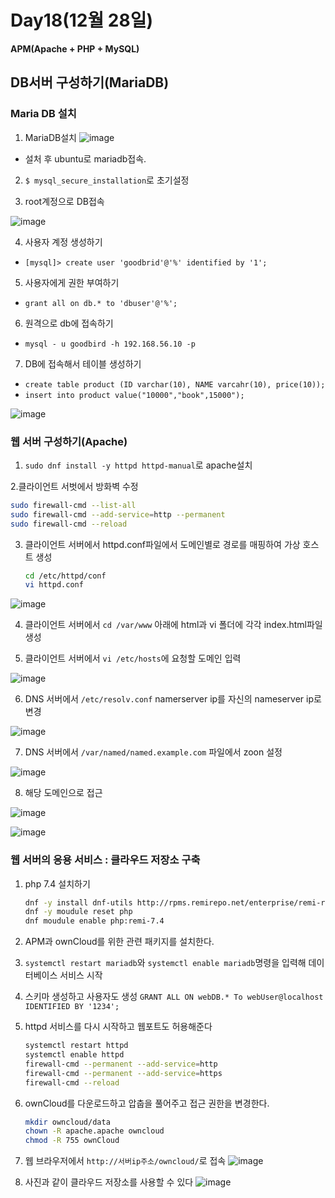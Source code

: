 # Day18(12월 28일)

**APM(Apache + PHP + MySQL)**

## DB서버 구성하기(MariaDB)

### Maria DB 설치
1. MariaDB설치
![image](https://github.com/JoEunSae/Metanet-Internship/assets/83803199/a74cf080-d6e9-4255-8f23-48432c9edd6f)
- 설처 후 ubuntu로 mariadb접속.

2. `$ mysql_secure_installation`로 초기설정

3. root계정으로 DB접속

![image](https://github.com/JoEunSae/Metanet-Internship/assets/83803199/03750219-5d57-4934-abc4-db948c1b1db0)

4. 사용자 계정 생성하기
- `[mysql]> create user 'goodbrid'@'%' identified by '1';`

5. 사용자에게 권한 부여하기
- `grant all on db.* to 'dbuser'@'%';`

6. 원격으로 db에 접속하기
- `mysql - u goodbird -h 192.168.56.10 -p`

7. DB에 접속해서 테이블 생성하기
- `create table product (ID varchar(10), NAME varcahr(10), price(10));`
- `insert into product value("10000","book",15000");`

![image](https://github.com/JoEunSae/Metanet-Internship/assets/83803199/d8f90938-2ef9-478a-933b-e46c2608f2ae)


### 웹 서버 구성하기(Apache)

1. `sudo dnf install -y httpd httpd-manual`로 apache설치
   
2.클라이언트 서벗에서 방화벽 수정
   ```bash
   sudo firewall-cmd --list-all
   sudo firewall-cmd --add-service=http --permanent
   sudo firewall-cmd --reload
   ```
   
3. 클라이언트 서버에서 httpd.conf파일에서 도메인별로 경로를 매핑하여 가상 호스트 생성
   ```bash
   cd /etc/httpd/conf
   vi httpd.conf
   ```
![image](https://github.com/JoEunSae/Metanet-Internship/assets/83803199/c58e4da9-e677-42ec-bf5b-010106c667c7)

4. 클라이언트 서버에서 `cd /var/www` 아래에 html과 vi 폴더에 각각 index.html파일 생성

5. 클라이언트 서버에서 `vi /etc/hosts`에 요청할 도메인 입력

![image](https://github.com/JoEunSae/Metanet-Internship/assets/83803199/76216b28-7c27-4374-a377-fb949d53a709)


6. DNS 서버에서 `/etc/resolv.conf` namerserver ip를 자신의 nameserver ip로 변경

![image](https://github.com/JoEunSae/Metanet-Internship/assets/83803199/cc4bb38b-7809-456b-a987-5ed456202719)

7. DNS 서버에서 `/var/named/named.example.com` 파일에서 zoon 설정
    
![image](https://github.com/JoEunSae/Metanet-Internship/assets/83803199/e4b62648-dbcb-4b42-92d4-5593e18e5a17)

8. 해당 도메인으로 접근

![image](https://github.com/JoEunSae/Metanet-Internship/assets/83803199/96aae25d-9849-498d-a7dc-4616d1ef8730)

![image](https://github.com/JoEunSae/Metanet-Internship/assets/83803199/2dede75b-bf9d-4a72-8833-4c1053e5e6d3)


### 웹 서버의 응용 서비스 : 클라우드 저장소 구축

1. php 7.4 설치하기
   ```bash
   dnf -y install dnf-utils http://rpms.remirepo.net/enterprise/remi-release-9.rpm
   dnf -y moudule reset php
   dnf moudule enable php:remi-7.4
   ```
2. APM과 ownCloud를 위한 관련 패키지를 설치한다.

3. `systemctl restart mariadb`와 `systemctl enable mariadb`명령을 입력해 데이터베이스 서비스 시작

4. 스키마 생성하고 사용자도 생성
   `GRANT ALL ON webDB.* To webUser@localhost IDENTIFIED BY '1234';`

5. httpd 서비스를 다시 시작하고 웹포트도 허용해준다
   ```bash
   systemctl restart httpd
   systemctl enable httpd
   firewall-cmd --permanent --add-service=http
   firewall-cmd --permanent --add-service=https
   firewall-cmd --reload
   ```

6. ownCloud를 다운로드하고 압춥을 풀어주고 접근 권한을 변경한다.
   ```bash
   mkdir owncloud/data
   chown -R apache.apache owncloud
   chmod -R 755 ownCloud
   ```

7. 웹 브라우저에서 `http://서버ip주소/owncloud/`로 접속
![image](https://github.com/JoEunSae/Metanet-Internship/assets/83803199/7d3b1826-6eb6-4221-85f5-fed4958c366c)

8. 사진과 같이 클라우드 저장소를 사용할 수 있다
![image](https://github.com/JoEunSae/Metanet-Internship/assets/83803199/f73989fb-a4e3-481e-9209-4feab660a330)





   
   
   

   
 





